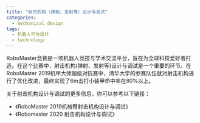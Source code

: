 ```yaml
---  
title: "射击机构（弹射、发射等）设计与调试"  
categories:  
  - mechanical design  
tags: 
  - 机器人平台设计 
  - technology  
---  
```


RoboMaster竞赛是一项机器人竞技与学术交流平台，旨在为全球科技爱好者打造。在这个比赛中，射击机构(弹射、发射等)设计与调试是一个重要的环节。在RoboMaster 2019机甲大师超级对抗赛中，清华大学的参赛队伍就对射击机构进行了优化改进，最终实现了6m击打小装甲命中率在80%以上。

关于射击机构设计与调试的更多信息，你可以参考以下链接：
- 《RoboMaster 2019机械臂射击机构设计与调试》
- 《Robomaster 2020 射击机构设计与调试》 
